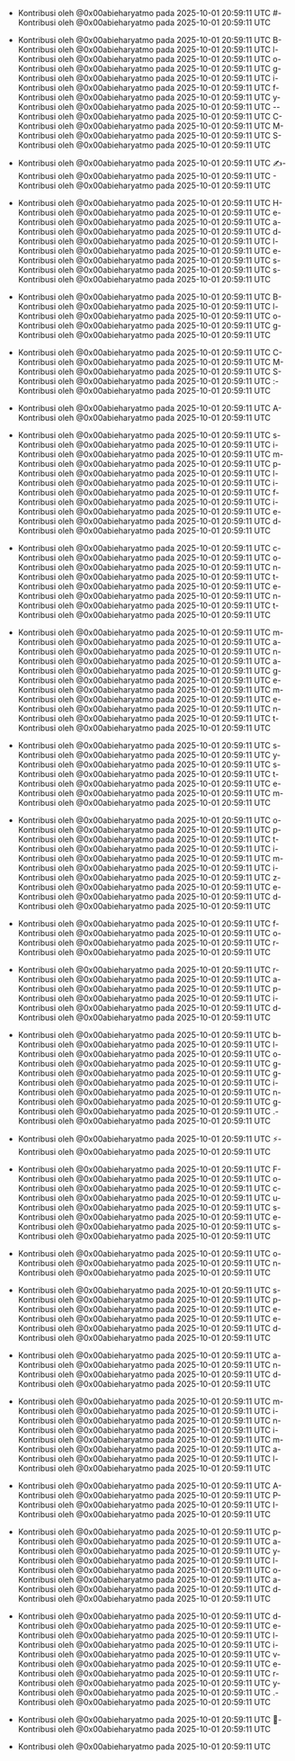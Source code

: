 - Kontribusi oleh @0x00abieharyatmo pada 2025-10-01 20:59:11 UTC
#- Kontribusi oleh @0x00abieharyatmo pada 2025-10-01 20:59:11 UTC
 - Kontribusi oleh @0x00abieharyatmo pada 2025-10-01 20:59:11 UTC
B- Kontribusi oleh @0x00abieharyatmo pada 2025-10-01 20:59:11 UTC
l- Kontribusi oleh @0x00abieharyatmo pada 2025-10-01 20:59:11 UTC
o- Kontribusi oleh @0x00abieharyatmo pada 2025-10-01 20:59:11 UTC
g- Kontribusi oleh @0x00abieharyatmo pada 2025-10-01 20:59:11 UTC
i- Kontribusi oleh @0x00abieharyatmo pada 2025-10-01 20:59:11 UTC
f- Kontribusi oleh @0x00abieharyatmo pada 2025-10-01 20:59:11 UTC
y- Kontribusi oleh @0x00abieharyatmo pada 2025-10-01 20:59:11 UTC
-- Kontribusi oleh @0x00abieharyatmo pada 2025-10-01 20:59:11 UTC
C- Kontribusi oleh @0x00abieharyatmo pada 2025-10-01 20:59:11 UTC
M- Kontribusi oleh @0x00abieharyatmo pada 2025-10-01 20:59:11 UTC
S- Kontribusi oleh @0x00abieharyatmo pada 2025-10-01 20:59:11 UTC

- Kontribusi oleh @0x00abieharyatmo pada 2025-10-01 20:59:11 UTC
✍- Kontribusi oleh @0x00abieharyatmo pada 2025-10-01 20:59:11 UTC
️- Kontribusi oleh @0x00abieharyatmo pada 2025-10-01 20:59:11 UTC
 - Kontribusi oleh @0x00abieharyatmo pada 2025-10-01 20:59:11 UTC
H- Kontribusi oleh @0x00abieharyatmo pada 2025-10-01 20:59:11 UTC
e- Kontribusi oleh @0x00abieharyatmo pada 2025-10-01 20:59:11 UTC
a- Kontribusi oleh @0x00abieharyatmo pada 2025-10-01 20:59:11 UTC
d- Kontribusi oleh @0x00abieharyatmo pada 2025-10-01 20:59:11 UTC
l- Kontribusi oleh @0x00abieharyatmo pada 2025-10-01 20:59:11 UTC
e- Kontribusi oleh @0x00abieharyatmo pada 2025-10-01 20:59:11 UTC
s- Kontribusi oleh @0x00abieharyatmo pada 2025-10-01 20:59:11 UTC
s- Kontribusi oleh @0x00abieharyatmo pada 2025-10-01 20:59:11 UTC
 - Kontribusi oleh @0x00abieharyatmo pada 2025-10-01 20:59:11 UTC
B- Kontribusi oleh @0x00abieharyatmo pada 2025-10-01 20:59:11 UTC
l- Kontribusi oleh @0x00abieharyatmo pada 2025-10-01 20:59:11 UTC
o- Kontribusi oleh @0x00abieharyatmo pada 2025-10-01 20:59:11 UTC
g- Kontribusi oleh @0x00abieharyatmo pada 2025-10-01 20:59:11 UTC
 - Kontribusi oleh @0x00abieharyatmo pada 2025-10-01 20:59:11 UTC
C- Kontribusi oleh @0x00abieharyatmo pada 2025-10-01 20:59:11 UTC
M- Kontribusi oleh @0x00abieharyatmo pada 2025-10-01 20:59:11 UTC
S- Kontribusi oleh @0x00abieharyatmo pada 2025-10-01 20:59:11 UTC
:- Kontribusi oleh @0x00abieharyatmo pada 2025-10-01 20:59:11 UTC
 - Kontribusi oleh @0x00abieharyatmo pada 2025-10-01 20:59:11 UTC
A- Kontribusi oleh @0x00abieharyatmo pada 2025-10-01 20:59:11 UTC
 - Kontribusi oleh @0x00abieharyatmo pada 2025-10-01 20:59:11 UTC
s- Kontribusi oleh @0x00abieharyatmo pada 2025-10-01 20:59:11 UTC
i- Kontribusi oleh @0x00abieharyatmo pada 2025-10-01 20:59:11 UTC
m- Kontribusi oleh @0x00abieharyatmo pada 2025-10-01 20:59:11 UTC
p- Kontribusi oleh @0x00abieharyatmo pada 2025-10-01 20:59:11 UTC
l- Kontribusi oleh @0x00abieharyatmo pada 2025-10-01 20:59:11 UTC
i- Kontribusi oleh @0x00abieharyatmo pada 2025-10-01 20:59:11 UTC
f- Kontribusi oleh @0x00abieharyatmo pada 2025-10-01 20:59:11 UTC
i- Kontribusi oleh @0x00abieharyatmo pada 2025-10-01 20:59:11 UTC
e- Kontribusi oleh @0x00abieharyatmo pada 2025-10-01 20:59:11 UTC
d- Kontribusi oleh @0x00abieharyatmo pada 2025-10-01 20:59:11 UTC
 - Kontribusi oleh @0x00abieharyatmo pada 2025-10-01 20:59:11 UTC
c- Kontribusi oleh @0x00abieharyatmo pada 2025-10-01 20:59:11 UTC
o- Kontribusi oleh @0x00abieharyatmo pada 2025-10-01 20:59:11 UTC
n- Kontribusi oleh @0x00abieharyatmo pada 2025-10-01 20:59:11 UTC
t- Kontribusi oleh @0x00abieharyatmo pada 2025-10-01 20:59:11 UTC
e- Kontribusi oleh @0x00abieharyatmo pada 2025-10-01 20:59:11 UTC
n- Kontribusi oleh @0x00abieharyatmo pada 2025-10-01 20:59:11 UTC
t- Kontribusi oleh @0x00abieharyatmo pada 2025-10-01 20:59:11 UTC
 - Kontribusi oleh @0x00abieharyatmo pada 2025-10-01 20:59:11 UTC
m- Kontribusi oleh @0x00abieharyatmo pada 2025-10-01 20:59:11 UTC
a- Kontribusi oleh @0x00abieharyatmo pada 2025-10-01 20:59:11 UTC
n- Kontribusi oleh @0x00abieharyatmo pada 2025-10-01 20:59:11 UTC
a- Kontribusi oleh @0x00abieharyatmo pada 2025-10-01 20:59:11 UTC
g- Kontribusi oleh @0x00abieharyatmo pada 2025-10-01 20:59:11 UTC
e- Kontribusi oleh @0x00abieharyatmo pada 2025-10-01 20:59:11 UTC
m- Kontribusi oleh @0x00abieharyatmo pada 2025-10-01 20:59:11 UTC
e- Kontribusi oleh @0x00abieharyatmo pada 2025-10-01 20:59:11 UTC
n- Kontribusi oleh @0x00abieharyatmo pada 2025-10-01 20:59:11 UTC
t- Kontribusi oleh @0x00abieharyatmo pada 2025-10-01 20:59:11 UTC
 - Kontribusi oleh @0x00abieharyatmo pada 2025-10-01 20:59:11 UTC
s- Kontribusi oleh @0x00abieharyatmo pada 2025-10-01 20:59:11 UTC
y- Kontribusi oleh @0x00abieharyatmo pada 2025-10-01 20:59:11 UTC
s- Kontribusi oleh @0x00abieharyatmo pada 2025-10-01 20:59:11 UTC
t- Kontribusi oleh @0x00abieharyatmo pada 2025-10-01 20:59:11 UTC
e- Kontribusi oleh @0x00abieharyatmo pada 2025-10-01 20:59:11 UTC
m- Kontribusi oleh @0x00abieharyatmo pada 2025-10-01 20:59:11 UTC
 - Kontribusi oleh @0x00abieharyatmo pada 2025-10-01 20:59:11 UTC
o- Kontribusi oleh @0x00abieharyatmo pada 2025-10-01 20:59:11 UTC
p- Kontribusi oleh @0x00abieharyatmo pada 2025-10-01 20:59:11 UTC
t- Kontribusi oleh @0x00abieharyatmo pada 2025-10-01 20:59:11 UTC
i- Kontribusi oleh @0x00abieharyatmo pada 2025-10-01 20:59:11 UTC
m- Kontribusi oleh @0x00abieharyatmo pada 2025-10-01 20:59:11 UTC
i- Kontribusi oleh @0x00abieharyatmo pada 2025-10-01 20:59:11 UTC
z- Kontribusi oleh @0x00abieharyatmo pada 2025-10-01 20:59:11 UTC
e- Kontribusi oleh @0x00abieharyatmo pada 2025-10-01 20:59:11 UTC
d- Kontribusi oleh @0x00abieharyatmo pada 2025-10-01 20:59:11 UTC
 - Kontribusi oleh @0x00abieharyatmo pada 2025-10-01 20:59:11 UTC
f- Kontribusi oleh @0x00abieharyatmo pada 2025-10-01 20:59:11 UTC
o- Kontribusi oleh @0x00abieharyatmo pada 2025-10-01 20:59:11 UTC
r- Kontribusi oleh @0x00abieharyatmo pada 2025-10-01 20:59:11 UTC
 - Kontribusi oleh @0x00abieharyatmo pada 2025-10-01 20:59:11 UTC
r- Kontribusi oleh @0x00abieharyatmo pada 2025-10-01 20:59:11 UTC
a- Kontribusi oleh @0x00abieharyatmo pada 2025-10-01 20:59:11 UTC
p- Kontribusi oleh @0x00abieharyatmo pada 2025-10-01 20:59:11 UTC
i- Kontribusi oleh @0x00abieharyatmo pada 2025-10-01 20:59:11 UTC
d- Kontribusi oleh @0x00abieharyatmo pada 2025-10-01 20:59:11 UTC
 - Kontribusi oleh @0x00abieharyatmo pada 2025-10-01 20:59:11 UTC
b- Kontribusi oleh @0x00abieharyatmo pada 2025-10-01 20:59:11 UTC
l- Kontribusi oleh @0x00abieharyatmo pada 2025-10-01 20:59:11 UTC
o- Kontribusi oleh @0x00abieharyatmo pada 2025-10-01 20:59:11 UTC
g- Kontribusi oleh @0x00abieharyatmo pada 2025-10-01 20:59:11 UTC
g- Kontribusi oleh @0x00abieharyatmo pada 2025-10-01 20:59:11 UTC
i- Kontribusi oleh @0x00abieharyatmo pada 2025-10-01 20:59:11 UTC
n- Kontribusi oleh @0x00abieharyatmo pada 2025-10-01 20:59:11 UTC
g- Kontribusi oleh @0x00abieharyatmo pada 2025-10-01 20:59:11 UTC
.- Kontribusi oleh @0x00abieharyatmo pada 2025-10-01 20:59:11 UTC
 - Kontribusi oleh @0x00abieharyatmo pada 2025-10-01 20:59:11 UTC
⚡- Kontribusi oleh @0x00abieharyatmo pada 2025-10-01 20:59:11 UTC
 - Kontribusi oleh @0x00abieharyatmo pada 2025-10-01 20:59:11 UTC
F- Kontribusi oleh @0x00abieharyatmo pada 2025-10-01 20:59:11 UTC
o- Kontribusi oleh @0x00abieharyatmo pada 2025-10-01 20:59:11 UTC
c- Kontribusi oleh @0x00abieharyatmo pada 2025-10-01 20:59:11 UTC
u- Kontribusi oleh @0x00abieharyatmo pada 2025-10-01 20:59:11 UTC
s- Kontribusi oleh @0x00abieharyatmo pada 2025-10-01 20:59:11 UTC
e- Kontribusi oleh @0x00abieharyatmo pada 2025-10-01 20:59:11 UTC
s- Kontribusi oleh @0x00abieharyatmo pada 2025-10-01 20:59:11 UTC
 - Kontribusi oleh @0x00abieharyatmo pada 2025-10-01 20:59:11 UTC
o- Kontribusi oleh @0x00abieharyatmo pada 2025-10-01 20:59:11 UTC
n- Kontribusi oleh @0x00abieharyatmo pada 2025-10-01 20:59:11 UTC
 - Kontribusi oleh @0x00abieharyatmo pada 2025-10-01 20:59:11 UTC
s- Kontribusi oleh @0x00abieharyatmo pada 2025-10-01 20:59:11 UTC
p- Kontribusi oleh @0x00abieharyatmo pada 2025-10-01 20:59:11 UTC
e- Kontribusi oleh @0x00abieharyatmo pada 2025-10-01 20:59:11 UTC
e- Kontribusi oleh @0x00abieharyatmo pada 2025-10-01 20:59:11 UTC
d- Kontribusi oleh @0x00abieharyatmo pada 2025-10-01 20:59:11 UTC
 - Kontribusi oleh @0x00abieharyatmo pada 2025-10-01 20:59:11 UTC
a- Kontribusi oleh @0x00abieharyatmo pada 2025-10-01 20:59:11 UTC
n- Kontribusi oleh @0x00abieharyatmo pada 2025-10-01 20:59:11 UTC
d- Kontribusi oleh @0x00abieharyatmo pada 2025-10-01 20:59:11 UTC
 - Kontribusi oleh @0x00abieharyatmo pada 2025-10-01 20:59:11 UTC
m- Kontribusi oleh @0x00abieharyatmo pada 2025-10-01 20:59:11 UTC
i- Kontribusi oleh @0x00abieharyatmo pada 2025-10-01 20:59:11 UTC
n- Kontribusi oleh @0x00abieharyatmo pada 2025-10-01 20:59:11 UTC
i- Kontribusi oleh @0x00abieharyatmo pada 2025-10-01 20:59:11 UTC
m- Kontribusi oleh @0x00abieharyatmo pada 2025-10-01 20:59:11 UTC
a- Kontribusi oleh @0x00abieharyatmo pada 2025-10-01 20:59:11 UTC
l- Kontribusi oleh @0x00abieharyatmo pada 2025-10-01 20:59:11 UTC
 - Kontribusi oleh @0x00abieharyatmo pada 2025-10-01 20:59:11 UTC
A- Kontribusi oleh @0x00abieharyatmo pada 2025-10-01 20:59:11 UTC
P- Kontribusi oleh @0x00abieharyatmo pada 2025-10-01 20:59:11 UTC
I- Kontribusi oleh @0x00abieharyatmo pada 2025-10-01 20:59:11 UTC
 - Kontribusi oleh @0x00abieharyatmo pada 2025-10-01 20:59:11 UTC
p- Kontribusi oleh @0x00abieharyatmo pada 2025-10-01 20:59:11 UTC
a- Kontribusi oleh @0x00abieharyatmo pada 2025-10-01 20:59:11 UTC
y- Kontribusi oleh @0x00abieharyatmo pada 2025-10-01 20:59:11 UTC
l- Kontribusi oleh @0x00abieharyatmo pada 2025-10-01 20:59:11 UTC
o- Kontribusi oleh @0x00abieharyatmo pada 2025-10-01 20:59:11 UTC
a- Kontribusi oleh @0x00abieharyatmo pada 2025-10-01 20:59:11 UTC
d- Kontribusi oleh @0x00abieharyatmo pada 2025-10-01 20:59:11 UTC
 - Kontribusi oleh @0x00abieharyatmo pada 2025-10-01 20:59:11 UTC
d- Kontribusi oleh @0x00abieharyatmo pada 2025-10-01 20:59:11 UTC
e- Kontribusi oleh @0x00abieharyatmo pada 2025-10-01 20:59:11 UTC
l- Kontribusi oleh @0x00abieharyatmo pada 2025-10-01 20:59:11 UTC
i- Kontribusi oleh @0x00abieharyatmo pada 2025-10-01 20:59:11 UTC
v- Kontribusi oleh @0x00abieharyatmo pada 2025-10-01 20:59:11 UTC
e- Kontribusi oleh @0x00abieharyatmo pada 2025-10-01 20:59:11 UTC
r- Kontribusi oleh @0x00abieharyatmo pada 2025-10-01 20:59:11 UTC
y- Kontribusi oleh @0x00abieharyatmo pada 2025-10-01 20:59:11 UTC
.- Kontribusi oleh @0x00abieharyatmo pada 2025-10-01 20:59:11 UTC
 - Kontribusi oleh @0x00abieharyatmo pada 2025-10-01 20:59:11 UTC
📄- Kontribusi oleh @0x00abieharyatmo pada 2025-10-01 20:59:11 UTC

- Kontribusi oleh @0x00abieharyatmo pada 2025-10-01 20:59:11 UTC
